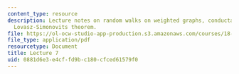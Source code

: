 ```yaml
---
content_type: resource
description: Lecture notes on random walks on weighted graphs, conductance, and the
  Lovasz-Simonovits theorem.
file: https://ol-ocw-studio-app-production.s3.amazonaws.com/courses/18-409-topics-in-theoretical-computer-science-an-algorithmists-toolkit-fall-2009/0881d6e3e4cffd9bc180cfced61579f0_MIT18_409F09_spiel_lec7.pdf
file_type: application/pdf
resourcetype: Document
title: Lecture 7
uid: 0881d6e3-e4cf-fd9b-c180-cfced61579f0
---
```

